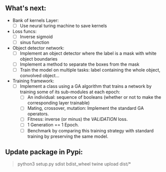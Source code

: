 ## What's next:
* Bank of kernels Layer:
  - [ ] Use neural turing machine to save kernels

* Loss funcs:
  - [ ] Inverse sigmoid
  - [ ] sinus function
  
* Object detector network:
  - [ ] Implement an object detector where the label is a mask with white object boundaries
  - [ ] Implement a method to separate the boxes from the mask
  - [ ] Train the model on multiple tasks: label containing the whole object, convolved object...

* Training framework:
  - [ ] Implement a class using a GA algorithm that trains a network by training some of its sub-modules at each epoch:
      - [ ] An individual: sequence of booleans (whether or not to make the corresponding layer trainable)
      - [ ] Mating, crossover, mutation: Implement the standard GA operators.
      - [ ] Fitness: inverse (or minus) the *VALIDATION* loss.
      - [ ] 1 Generation == 1 Epoch.
      - [ ] Benchmark by comparing this training strategy with standard training by preserving the same model.

## Update package in Pypi:
> python3 setup.py sdist bdist_wheel
> twine upload  dist/*